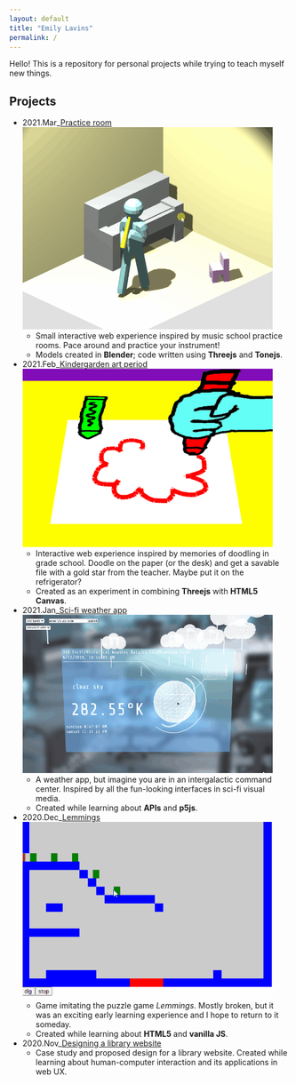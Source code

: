 ```yaml
---
layout: default
title: "Emily Lavins"
permalink: /
---
```


Hello! This is a repository for personal projects while trying to teach myself new things.

## Projects

- 2021.Mar_[Practice room](/practice_room/) ![Thumbnail gif animation](/images/practice-thumb.gif)
    - Small interactive web experience inspired by music school practice rooms. Pace around and practice your instrument!
    - Models created in **Blender**; code written using **Threejs** and **Tonejs**.
- 2021.Feb_[Kindergarden art period](/kinder_art/) ![Thumbnail gif animation](/images/kinder-thumb.gif)
    - Interactive web experience inspired by memories of doodling in grade school. Doodle on the paper (or the desk) and get a savable file with a gold star from the teacher. Maybe put it on the refrigerator?
    - Created as an experiment in combining **Threejs** with **HTML5 Canvas**.
- 2021.Jan_[Sci-fi weather app](/weather/) ![Thumbnail gif animation](/images/weather-thumb.gif)
    - A weather app, but imagine you are in an intergalactic command center. Inspired by all the fun-looking interfaces in sci-fi visual media.
    - Created while learning about **APIs** and **p5js**.
- 2020.Dec_[Lemmings](/lemmings/) ![Thumbnail gif animation](/images/lemmings-thumb.gif)
    - Game imitating the puzzle game *Lemmings*. Mostly broken, but it was an exciting early learning experience and I hope to return to it someday.
    - Created while learning about **HTML5** and **vanilla JS**.
- 2020.Nov_[Designing a library website](librarydesign/)
    - Case study and proposed design for a library website. Created while learning about human-computer interaction and its applications in web UX.
